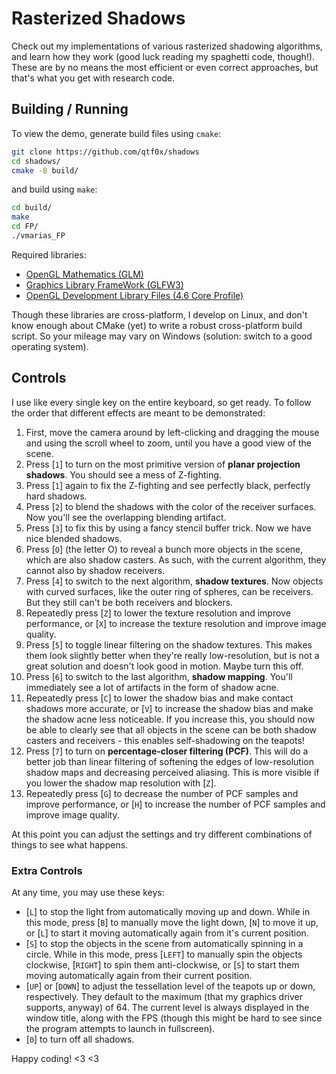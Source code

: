 # Rasterized Shadows

Check out my implementations of various rasterized shadowing algorithms, and learn how they work (good luck reading my spaghetti code, though!). These are by no means the most efficient or even correct approaches, but that's what you get with research code.

## Building / Running

To view the demo, generate build files using `cmake`:

```bash
git clone https://github.com/qtf0x/shadows
cd shadows/
cmake -B build/
```

and build using `make`:

```bash
cd build/
make
cd FP/
./vmarias_FP
```

Required libraries:

- [OpenGL Mathematics (GLM)](https://github.com/g-truc/glm)
- [Graphics Library FrameWork (GLFW3)](https://github.com/glfw/glfw)
- [OpenGL Development Library Files (4.6 Core Profile)](https://www.opengl.org/)

Though these libraries are cross-platform, I develop on Linux, and don't know enough about CMake (yet) to write a robust cross-platform build script. So your mileage may vary on Windows (solution: switch to a good operating system).

## Controls

I use like every single key on the entire keyboard, so get ready. To follow the order that different effects are meant to be demonstrated:

1. First, move the camera around by left-clicking and dragging the mouse and using the scroll wheel to zoom, until you have a good view of the scene.
2. Press [`1`] to turn on the most primitive version of **planar projection shadows**. You should see a mess of Z-fighting.
3. Press [`1`] again to fix the Z-fighting and see perfectly black, perfectly hard shadows.
4. Press [`2`] to blend the shadows with the color of the receiver surfaces. Now you'll see the overlapping blending artifact.
5. Press [`3`] to fix this by using a fancy stencil buffer trick. Now we have nice blended shadows.
6. Press [`O`] (the letter O) to reveal a bunch more objects in the scene, which are also shadow casters. As such, with the current algorithm, they cannot also by shadow receivers.
7. Press [`4`] to switch to the next algorithm, **shadow textures**. Now objects with curved surfaces, like the outer ring of spheres, can be receivers. But they still can't be both receivers and blockers.
8. Repeatedly press [`Z`] to lower the texture resolution and improve performance, or [`X`] to increase the texture resolution and improve image quality.
9. Press [`5`] to toggle linear filtering on the shadow textures. This makes them look slightly better when they're really low-resolution, but is not a great solution and doesn't look good in motion. Maybe turn this off.
10. Press [`6`] to switch to the last algorithm, **shadow mapping**. You'll immediately see a lot of artifacts in the form of shadow acne.
11. Repeatedly press [`C`] to lower the shadow bias and make contact shadows more accurate, or [`V`] to increase the shadow bias and make the shadow acne less noticeable. If you increase this, you should now be able to clearly see that all objects in the scene can be both shadow casters and receivers - this enables self-shadowing on the teapots!
12. Press [`7`] to turn on **percentage-closer filtering (PCF)**. This will do a better job than linear filtering of softening the edges of low-resolution shadow maps and decreasing perceived aliasing. This is more visible if you lower the shadow map resolution with [`Z`].
13. Repeatedly press [`G`] to decrease the number of PCF samples and improve performance, or [`H`] to increase the number of PCF samples and improve image quality.

At this point you can adjust the settings and try different combinations of things to see what happens.

### Extra Controls

At any time, you may use these keys:

- [`L`] to stop the light from automatically moving up and down. While in this mode, press [`B`] to manually move the light down, [`N`] to move it up, or [`L`] to start it moving automatically again from it's current position.
- [`S`] to stop the objects in the scene from automatically spinning in a circle. While in this mode, press [`LEFT`] to manually spin the objects clockwise, [`RIGHT`] to spin them anti-clockwise, or [`S`] to start them moving automatically again from their current position.
- [`UP`] or [`DOWN`] to adjust the tessellation level of the teapots up or down, respectively. They default to the maximum (that my graphics driver supports, anyway) of 64. The current level is always displayed in the window title, along with the FPS (though this might be hard to see since the program attempts to launch in fullscreen).
- [`0`] to turn off all shadows.

Happy coding! <3 <3
